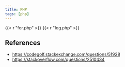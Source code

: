 ```yaml
---
title: PHP
tags: [php]
---
```


{{< r "for.php" >}}
{{< r "log.php" >}}

## References

- <https://codegolf.stackexchange.com/questions/51928>
- <https://stackoverflow.com/questions/2510434>
